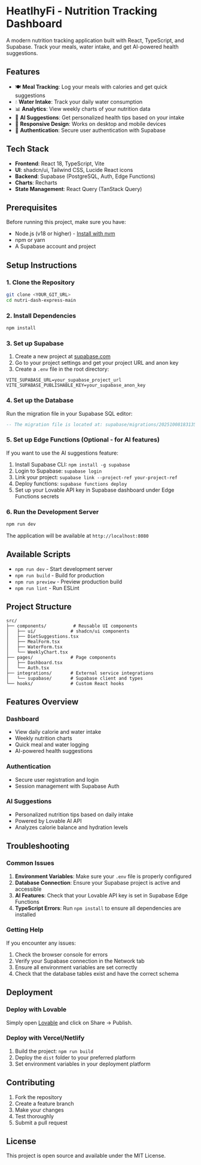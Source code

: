 # HeatlhyFi - Nutrition Tracking Dashboard

A modern nutrition tracking application built with React, TypeScript, and Supabase. Track your meals, water intake, and get AI-powered health suggestions.

## Features

- 🍽️ **Meal Tracking**: Log your meals with calories and get quick suggestions
- 💧 **Water Intake**: Track your daily water consumption
- 📊 **Analytics**: View weekly charts of your nutrition data
- 🤖 **AI Suggestions**: Get personalized health tips based on your intake
- 📱 **Responsive Design**: Works on desktop and mobile devices
- 🔐 **Authentication**: Secure user authentication with Supabase

## Tech Stack

- **Frontend**: React 18, TypeScript, Vite
- **UI**: shadcn/ui, Tailwind CSS, Lucide React icons
- **Backend**: Supabase (PostgreSQL, Auth, Edge Functions)
- **Charts**: Recharts
- **State Management**: React Query (TanStack Query)

## Prerequisites

Before running this project, make sure you have:

- Node.js (v18 or higher) - [Install with nvm](https://github.com/nvm-sh/nvm#installing-and-updating)
- npm or yarn
- A Supabase account and project

## Setup Instructions

### 1. Clone the Repository

```bash
git clone <YOUR_GIT_URL>
cd nutri-dash-express-main
```

### 2. Install Dependencies

```bash
npm install
```

### 3. Set up Supabase

1. Create a new project at [supabase.com](https://supabase.com)
2. Go to your project settings and get your project URL and anon key
3. Create a `.env` file in the root directory:

```env
VITE_SUPABASE_URL=your_supabase_project_url
VITE_SUPABASE_PUBLISHABLE_KEY=your_supabase_anon_key
```

### 4. Set up the Database

Run the migration file in your Supabase SQL editor:

```sql
-- The migration file is located at: supabase/migrations/20251008183135_f9af2fe2-5d04-48eb-bd66-b075d98ab155.sql
```

### 5. Set up Edge Functions (Optional - for AI features)

If you want to use the AI suggestions feature:

1. Install Supabase CLI: `npm install -g supabase`
2. Login to Supabase: `supabase login`
3. Link your project: `supabase link --project-ref your-project-ref`
4. Deploy functions: `supabase functions deploy`
5. Set up your Lovable API key in Supabase dashboard under Edge Functions secrets

### 6. Run the Development Server

```bash
npm run dev
```

The application will be available at `http://localhost:8080`

## Available Scripts

- `npm run dev` - Start development server
- `npm run build` - Build for production
- `npm run preview` - Preview production build
- `npm run lint` - Run ESLint

## Project Structure

```
src/
├── components/          # Reusable UI components
│   ├── ui/             # shadcn/ui components
│   ├── DietSuggestions.tsx
│   ├── MealForm.tsx
│   ├── WaterForm.tsx
│   └── WeeklyChart.tsx
├── pages/              # Page components
│   ├── Dashboard.tsx
│   └── Auth.tsx
├── integrations/       # External service integrations
│   └── supabase/       # Supabase client and types
└── hooks/              # Custom React hooks
```

## Features Overview

### Dashboard
- View daily calorie and water intake
- Weekly nutrition charts
- Quick meal and water logging
- AI-powered health suggestions

### Authentication
- Secure user registration and login
- Session management with Supabase Auth

### AI Suggestions
- Personalized nutrition tips based on daily intake
- Powered by Lovable AI API
- Analyzes calorie balance and hydration levels

## Troubleshooting

### Common Issues

1. **Environment Variables**: Make sure your `.env` file is properly configured
2. **Database Connection**: Ensure your Supabase project is active and accessible
3. **AI Features**: Check that your Lovable API key is set in Supabase Edge Functions
4. **TypeScript Errors**: Run `npm install` to ensure all dependencies are installed

### Getting Help

If you encounter any issues:

1. Check the browser console for errors
2. Verify your Supabase connection in the Network tab
3. Ensure all environment variables are set correctly
4. Check that the database tables exist and have the correct schema

## Deployment

### Deploy with Lovable

Simply open [Lovable](https://lovable.dev) and click on Share -> Publish.

### Deploy with Vercel/Netlify

1. Build the project: `npm run build`
2. Deploy the `dist` folder to your preferred platform
3. Set environment variables in your deployment platform

## Contributing

1. Fork the repository
2. Create a feature branch
3. Make your changes
4. Test thoroughly
5. Submit a pull request

## License

This project is open source and available under the MIT License.
